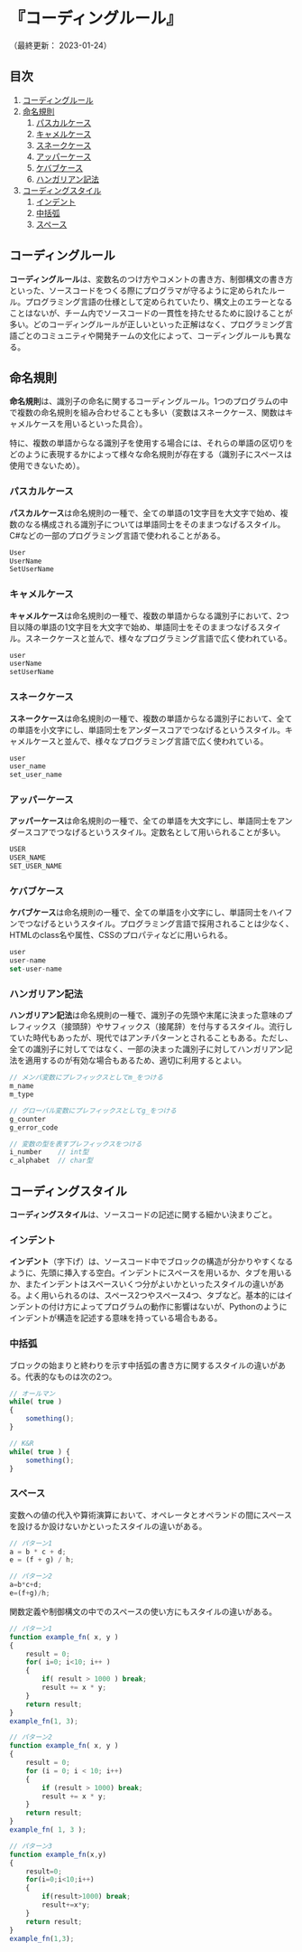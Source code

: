 # 『コーディングルール』

（最終更新： 2023-01-24）


## 目次

1. [コーディングルール](#コーディングルール)
1. [命名規則](#命名規則)
	1. [パスカルケース](#パスカルケース)
	1. [キャメルケース](#キャメルケース)
	1. [スネークケース](#スネークケース)
	1. [アッパーケース](#アッパーケース)
	1. [ケバブケース](#ケバブケース)
	1. [ハンガリアン記法](#ハンガリアン記法)
1. [コーディングスタイル](#コーディングスタイル)
	1. [インデント](#インデント)
	1. [中括弧](#中括弧)
	1. [スペース](#スペース)


## コーディングルール

**コーディングルール**は、変数名のつけ方やコメントの書き方、制御構文の書き方といった、ソースコードをつくる際にプログラマが守るように定められたルール。プログラミング言語の仕様として定められていたり、構文上のエラーとなることはないが、チーム内でソースコードの一貫性を持たせるために設けることが多い。どのコーディングルールが正しいといった正解はなく、プログラミング言語ごとのコミュニティや開発チームの文化によって、コーディングルールも異なる。


## 命名規則

**命名規則**は、識別子の命名に関するコーディングルール。1つのプログラムの中で複数の命名規則を組み合わせることも多い（変数はスネークケース、関数はキャメルケースを用いるといった具合）。

特に、複数の単語からなる識別子を使用する場合には、それらの単語の区切りをどのように表現するかによって様々な命名規則が存在する（識別子にスペースは使用できないため）。

### パスカルケース

**パスカルケース**は命名規則の一種で、全ての単語の1文字目を大文字で始め、複数のなる構成される識別子については単語同士をそのままつなげるスタイル。C#などの一部のプログラミング言語で使われることがある。

```js
User
UserName
SetUserName
```

### キャメルケース

**キャメルケース**は命名規則の一種で、複数の単語からなる識別子において、2つ目以降の単語の1文字目を大文字で始め、単語同士をそのままつなげるスタイル。スネークケースと並んで、様々なプログラミング言語で広く使われている。

```js
user
userName
setUserName
```

### スネークケース

**スネークケース**は命名規則の一種で、複数の単語からなる識別子において、全ての単語を小文字にし、単語同士をアンダースコアでつなげるというスタイル。キャメルケースと並んで、様々なプログラミング言語で広く使われている。

```js
user
user_name
set_user_name
```

### アッパーケース

**アッパーケース**は命名規則の一種で、全ての単語を大文字にし、単語同士をアンダースコアでつなげるというスタイル。定数名として用いられることが多い。

```js
USER
USER_NAME
SET_USER_NAME
```

### ケバブケース

**ケバブケース**は命名規則の一種で、全ての単語を小文字にし、単語同士をハイフンでつなげるというスタイル。プログラミング言語で採用されることは少なく、HTMLのclass名や属性、CSSのプロパティなどに用いられる。

```js
user
user-name
set-user-name
```

### ハンガリアン記法

**ハンガリアン記法**は命名規則の一種で、識別子の先頭や末尾に決まった意味のプレフィックス（接頭辞）やサフィックス（接尾辞）を付与するスタイル。流行していた時代もあったが、現代ではアンチパターンとされることもある。ただし、全ての識別子に対してではなく、一部の決まった識別子に対してハンガリアン記法を適用するのが有効な場合もあるため、適切に利用するとよい。

```js
// メンバ変数にプレフィックスとしてm_をつける
m_name
m_type

// グローバル変数にプレフィックスとしてg_をつける
g_counter
g_error_code

// 変数の型を表すプレフィックスをつける
i_number    // int型
c_alphabet  // char型
```


## コーディングスタイル

**コーディングスタイル**は、ソースコードの記述に関する細かい決まりごと。

### インデント

**インデント**（字下げ）は、ソースコード中でブロックの構造が分かりやすくなるように、先頭に挿入する空白。インデントにスペースを用いるか、タブを用いるか、またインデントはスペースいくつ分がよいかといったスタイルの違いがある。よく用いられるのは、スペース2つやスペース4つ、タブなど。基本的にはインデントの付け方によってプログラムの動作に影響はないが、Pythonのようにインデントが構造を記述する意味を持っている場合もある。

### 中括弧

ブロックの始まりと終わりを示す中括弧の書き方に関するスタイルの違いがある。代表的なものは次の2つ。

```js
// オールマン
while( true )
{
    something();
}

// K&R
while( true ) {
    something();
}
```

### スペース

変数への値の代入や算術演算において、オペレータとオペランドの間にスペースを設けるか設けないかといったスタイルの違いがある。

```js
// パターン1
a = b * c + d;
e = (f + g) / h;

// パターン2
a=b*c+d;
e=(f+g)/h;
```

関数定義や制御構文の中でのスペースの使い方にもスタイルの違いがある。

```js
// パターン1
function example_fn( x, y )
{
    result = 0;
    for( i=0; i<10; i++ )
    {
        if( result > 1000 ) break;
        result += x * y;
    }
    return result;
}
example_fn(1, 3);

// パターン2
function example_fn( x, y )
{
    result = 0;
    for (i = 0; i < 10; i++)
    {
        if (result > 1000) break;
        result += x * y;
    }
    return result;
}
example_fn( 1, 3 );

// パターン3
function example_fn(x,y)
{
    result=0;
    for(i=0;i<10;i++)
    {
        if(result>1000) break;
        result+=x*y;
    }
    return result;
}
example_fn(1,3);
```
